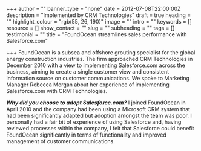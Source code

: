 +++
author = ""
banner_type = "none"
date = 2012-07-08T22:00:00Z
description = "Implemented by CRM Technologies"
draft = true
heading = ""
highlight_colour = "rgb(55, 26, 190)"
image = ""
intro = ""
keywords = []
resource = []
show_contact = ""
slug = ""
subheading = ""
tags = []
testimonial = ""
title = "FoundOcean streamlines sales performance with Salesforce.com"

+++
FoundOcean is a subsea and offshore grouting specialist for the global energy construction industries. The firm approached CRM Technologies in December 2010 with a view to implementing Salesforce.com across the business, aiming to create a single customer view and consistent information source on customer communications. We spoke to Marketing Manager Rebecca Morgan about her experience of implementing Salesforce.com with CRM Technologies.

**_Why did you choose to adopt Salesforce.com?_** I joined FoundOcean in April 2010 and the company had been using a Microsoft CRM system that had been significantly adapted but adoption amongst the team was poor. I personally had a fair bit of experience of using Salesforce and, having reviewed processes within the company, I felt that Salesforce could benefit FoundOcean significantly in terms of functionality and improved management of customer communications.